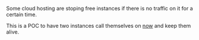 Some cloud hosting are stoping free instances if there is no traffic on it for a certain time.

This is a POC to have two instances call themselves on [now](https://zeit.co/now) and keep them alive.